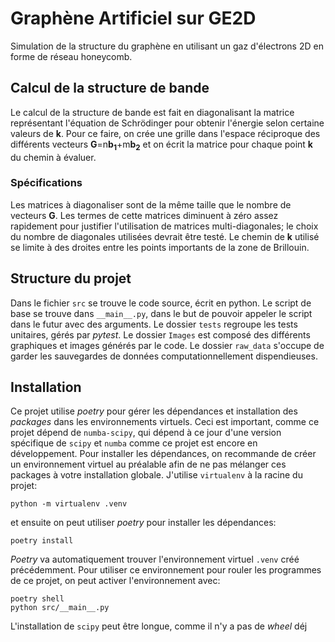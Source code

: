 # Graphène Artificiel sur GE2D
Simulation de la structure du graphène en utilisant un gaz d'électrons 2D en forme de réseau honeycomb.

## Calcul de la structure de bande
Le calcul de la structure de bande est fait en diagonalisant la matrice représentant l'équation de Schrödinger
pour obtenir l'énergie selon certaine valeurs de **k**. Pour ce faire, on crée une grille dans l'espace réciproque
des différents vecteurs **G**=n**b<sub>1</sub>**+m**b<sub>2</sub>** et on écrit la matrice pour chaque point **k** du chemin à évaluer.
### Spécifications
Les matrices à diagonaliser sont de la même taille que le nombre de vecteurs **G**. Les termes de cette matrices diminuent
à zéro assez rapidement pour justifier l'utilisation de matrices multi-diagonales; le choix du nombre de diagonales utilisées
devrait être testé. Le chemin de **k** utilisé se limite à des droites entre les points importants de la zone de Brillouin.

## Structure du projet
Dans le fichier `src` se trouve le code source, écrit en python. Le script de base se trouve dans `__main__.py`, dans le
but de pouvoir appeler le script dans le futur avec des arguments. Le dossier `tests` regroupe les tests unitaires, gérés par
_pytest_. Le dossier `Images` est composé des différents graphiques et images générés par le code. Le dossier `raw_data` s'occupe
de garder les sauvegardes de données computationnellement dispendieuses.

## Installation
Ce projet utilise _poetry_ pour gérer les dépendances et installation des _packages_ dans les environnements virtuels. Ceci
est important, comme ce projet dépend de `numba-scipy`, qui dépend à ce jour d'une version spécifique de `scipy` et `numba`
comme ce projet est encore en développement. Pour installer les dépendances, on recommande de créer un environnement virtuel
au préalable afin de ne pas mélanger ces packages à votre installation globale. J'utilise `virtualenv` à la racine du projet:
```
python -m virtualenv .venv
```
et ensuite on peut utiliser _poetry_ pour installer les dépendances:
```
poetry install
```
_Poetry_ va automatiquement trouver l'environnement virtuel `.venv` créé précédemment. Pour utiliser ce environnement pour rouler
les programmes de ce projet, on peut activer l'environnement avec:
```
poetry shell
python src/__main__.py
```
L'installation de `scipy` peut être longue, comme il n'y a pas de _wheel_ déj
